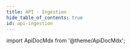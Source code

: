 ```yaml
---
title: API - Ingestion
hide_table_of_contents: true
id: api-ingestion
---
```


import ApiDocMdx from '@theme/ApiDocMdx';

<ApiDocMdx id="api-ingestion" />